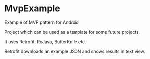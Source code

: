 # MvpExample
Example of MVP pattern for Android

Project which can be used as a template for some future projects.

It uses Retrofit, RxJava, ButterKnife etc.

Retrofit downloads an example JSON and shows results in text view.
